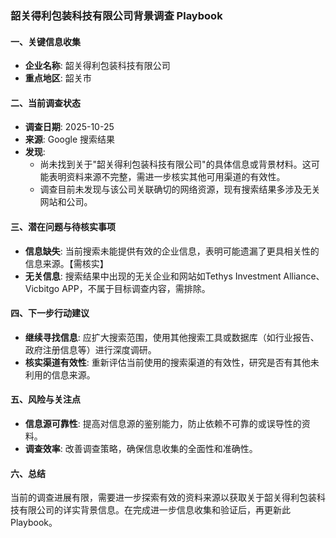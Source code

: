 ### 韶关得利包装科技有限公司背景调查 Playbook

#### 一、关键信息收集
- **企业名称**: 韶关得利包装科技有限公司
- **重点地区**: 韶关市

#### 二、当前调查状态
- **调查日期**: 2025-10-25
- **来源**: Google 搜索结果
- **发现**: 
  - 尚未找到关于"韶关得利包装科技有限公司"的具体信息或背景材料。这可能表明资料来源不完整，需进一步核实其他可用渠道的有效性。
  - 调查目前未发现与该公司关联确切的网络资源，现有搜索结果多涉及无关网站和公司。

#### 三、潜在问题与待核实事项
- **信息缺失**: 当前搜索未能提供有效的企业信息，表明可能遗漏了更具相关性的信息来源。【需核实】
- **无关信息**: 搜索结果中出现的无关企业和网站如Tethys Investment Alliance、Vicbitgo APP，不属于目标调查内容，需排除。

#### 四、下一步行动建议
- **继续寻找信息**: 应扩大搜索范围，使用其他搜索工具或数据库（如行业报告、政府注册信息等）进行深度调研。
- **核实渠道有效性**: 重新评估当前使用的搜索渠道的有效性，研究是否有其他未利用的信息来源。

#### 五、风险与关注点
- **信息源可靠性**: 提高对信息源的鉴别能力，防止依赖不可靠的或误导性的资料。
- **调查效率**: 改善调查策略，确保信息收集的全面性和准确性。

#### 六、总结
当前的调查进展有限，需要进一步探索有效的资料来源以获取关于韶关得利包装科技有限公司的详实背景信息。在完成进一步信息收集和验证后，再更新此 Playbook。